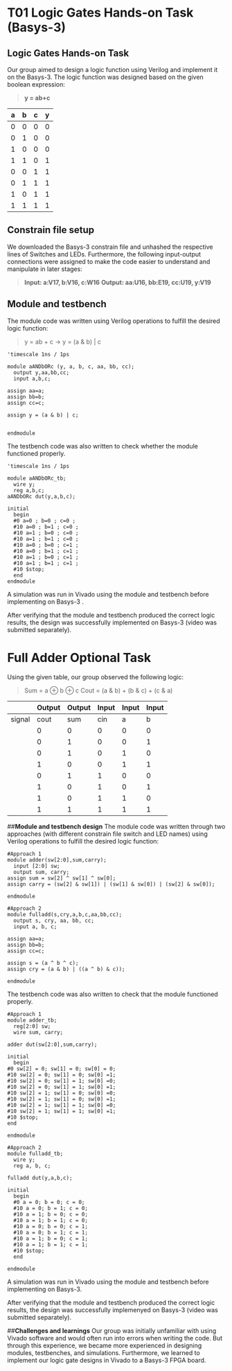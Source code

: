 # T01 Logic Gates Hands-on Task (Basys-3)
## **Logic Gates Hands-on Task**  
Our group aimed to design a logic function using Verilog and implement it on the Basys-3. The logic function was designed based on the given boolean expression:   
> **y = ab+c**

| a | b | c | y |
| ----- | ----- | ----- | ----- |
| 0 | 0 | 0 | 0 |
| 0 | 1 | 0 | 0 |
| 1 | 0 | 0 | 0 |
| 1 | 1 | 0 | 1 |
| 0 | 0 | 1 | 1 |
| 0 | 1 | 1 | 1 |
| 1 | 0 | 1 | 1 |
| 1 | 1 | 1 | 1 |

## **Constrain file setup**  
We downloaded the Basys-3 constrain file and unhashed the respective lines of Switches and LEDs. Furthermore, the following input-output connections were assigned to make the code easier to understand and manipulate in later stages:
> **Input: a:V17, b:V16, c:W16**
> **Output: aa:U16, bb:E19, cc:U19, y:V19**

## **Module and testbench**
The module code was written using Verilog operations to fulfill the desired logic function:
> y = ab + c  &rarr;  y = (a & b) | c

```cp
'timescale 1ns / 1ps

module aANDbORc (y, a, b, c, aa, bb, cc);
  output y,aa,bb,cc;
  input a,b,c;

assign aa=a;
assign bb=b;
assign cc=c;

assign y = (a & b) | c;


endmodule

```
The testbench code was also written to check whether the module functioned properly.
```cp
'timescale 1ns / 1ps

module aANDbORc_tb;
  wire y;
  reg a,b,c;
aANDbORc dut(y,a,b,c);

initial
  begin
  #0 a=0 ; b=0 ; c=0 ;
  #10 a=0 ; b=1 ; c=0 ;
  #10 a=1 ; b=0 ; c=0 ;
  #10 a=1 ; b=1 ; c=0 ;
  #10 a=0 ; b=0 ; c=1 ;
  #10 a=0 ; b=1 ; c=1 ;
  #10 a=1 ; b=0 ; c=1 ;
  #10 a=1 ; b=1 ; c=1 ;
  #10 $stop;
  end
endmodule

```
A simulation was run in Vivado using the module and testbench before implementing on Basys-3 .

After verifying that the module and testbench produced the correct logic results, the design was successfully implemented on Basys-3 (video was submitted separately). 

# Full Adder Optional Task
Using the given table, our group observed the following logic:
> Sum = a $\oplus$ b $\oplus$ c
> Cout = (a & b) + (b & c) + (c & a)

| | Output | Output| Input | Input| Input |
|-----|-----|------|-----|-----|------|
|signal|cout|sum|cin|a|b|
| | 0 | 0 | 0 | 0 | 0 |
| | 0 | 1 | 0 | 0 | 1 |
| | 0 | 1 | 0 | 1 | 0 |
| | 1 | 0 | 0 | 1 | 1 |
| | 0 | 1 | 1 | 0 | 0 |
| | 1 | 0 | 1 | 0 | 1 |
| | 1 | 0 | 1 | 1 | 0 |
| | 1 | 1 | 1 | 1 | 1 |

##**Module and testbench design**
The module code was written through two approaches (with different constrain file switch and LED names) using Verilog operations to fulfill the desired logic function:
```cp
#Approach 1
module adder(sw[2:0],sum,carry);
  input [2:0] sw;
  output sum, carry;
assign sum = sw[2] ^ sw[1] ^ sw[0];
assign carry = (sw[2] & sw[1]) | (sw[1] & sw[0]) | (sw[2] & sw[0]);

endmodule
```
```cp
#Approach 2
module fulladd(s,cry,a,b,c,aa,bb,cc);
  output s, cry, aa, bb, cc;
  input a, b, c;

assign aa=a;
assign bb=b;
assign cc=c;

assign s = (a ^ b ^ c);
assign cry = (a & b) | ((a ^ b) & c));

endmodule
```
The testbench code was also written to check that the module functioned properly.
```cp
#Approach 1
module adder_tb;
  reg[2:0] sw;
  wire sum, carry;

adder dut(sw[2:0],sum,carry);

initial
  begin
#0 sw[2] = 0; sw[1] = 0; sw[0] = 0;
#10 sw[2] = 0; sw[1] = 0; sw[0] =1;
#10 sw[2] = 0; sw[1] = 1; sw[0] =0;
#10 sw[2] = 0; sw[1] = 1; sw[0] =1;
#10 sw[2] = 1; sw[1] = 0; sw[0] =0;
#10 sw[2] = 1; sw[1] = 0; sw[0] =1;
#10 sw[2] = 1; sw[1] = 1; sw[0] =0;
#10 sw[2] = 1; sw[1] = 1; sw[0] =1;
#10 $stop;
end

endmodule
```
```cp
#Approach 2
module fulladd_tb;
  wire y;
  reg a, b, c;

fulladd dut(y,a,b,c);

initial
  begin
  #0 a = 0; b = 0; c = 0;
  #10 a = 0; b = 1; c = 0;
  #10 a = 1; b = 0; c = 0;
  #10 a = 1; b = 1; c = 0;
  #10 a = 0; b = 0; c = 1;
  #10 a = 0; b = 1; c = 1;
  #10 a = 1; b = 0; c = 1;
  #10 a = 1; b = 1; c = 1;
  #10 $stop;
  end

endmodule
```
A simulation was run in Vivado using the module and testbench before implementing on Basys-3.

After verifying that the module and testbench produced the correct logic results, the design was successfully implemenyed on Basys-3 (video was submitted separately).

##**Challenges and learnings**
Our group was initially unfamiliar with using Vivado software and would often run into errors when writing the code. But through this experience, we became more experienced in designing modules, testbenches, and simulations. Furthermore, we learned to implement  our logic gate designs in Vivado to a Basys-3 FPGA board. 
